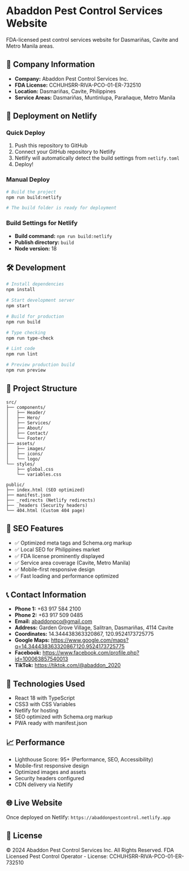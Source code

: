 # Abaddon Pest Control Services Website

FDA-licensed pest control services website for Dasmariñas, Cavite and Metro Manila areas.

## 🏢 Company Information

- **Company:** Abaddon Pest Control Services Inc.
- **FDA License:** CCHUHSRR-RIVA-PCO-01-ER-732510
- **Location:** Dasmariñas, Cavite, Philippines
- **Service Areas:** Dasmariñas, Muntinlupa, Parañaque, Metro Manila

## 🚀 Deployment on Netlify

### Quick Deploy

1. Push this repository to GitHub
2. Connect your GitHub repository to Netlify
3. Netlify will automatically detect the build settings from `netlify.toml`
4. Deploy!

### Manual Deploy

```bash
# Build the project
npm run build:netlify

# The build folder is ready for deployment
```

### Build Settings for Netlify

- **Build command:** `npm run build:netlify`
- **Publish directory:** `build`
- **Node version:** 18

## 🛠️ Development

```bash
# Install dependencies
npm install

# Start development server
npm start

# Build for production
npm run build

# Type checking
npm run type-check

# Lint code
npm run lint

# Preview production build
npm run preview
```

## 📁 Project Structure

```
src/
├── components/
│   ├── Header/
│   ├── Hero/
│   ├── Services/
│   ├── About/
│   ├── Contact/
│   └── Footer/
├── assets/
│   ├── images/
│   ├── icons/
│   └── logo/
└── styles/
    ├── global.css
    └── variables.css

public/
├── index.html (SEO optimized)
├── manifest.json
├── _redirects (Netlify redirects)
├── _headers (Security headers)
└── 404.html (Custom 404 page)
```

## 🎯 SEO Features

- ✅ Optimized meta tags and Schema.org markup
- ✅ Local SEO for Philippines market
- ✅ FDA license prominently displayed
- ✅ Service area coverage (Cavite, Metro Manila)
- ✅ Mobile-first responsive design
- ✅ Fast loading and performance optimized

## 📞 Contact Information

- **Phone 1:** +63 917 584 2100
- **Phone 2:** +63 917 509 0485
- **Email:** abaddonpco@gmail.com
- **Address:** Garden Grove Village, Salitran, Dasmariñas, 4114 Cavite
- **Coordinates:** 14.344438363320867, 120.9524173725775
- **Google Maps:** https://www.google.com/maps?q=14.344438363320867,120.9524173725775
- **Facebook:** https://www.facebook.com/profile.php?id=100063857540013
- **TikTok:** https://tiktok.com/@abaddon_2020

## 🔧 Technologies Used

- React 18 with TypeScript
- CSS3 with CSS Variables
- Netlify for hosting
- SEO optimized with Schema.org markup
- PWA ready with manifest.json

## 📈 Performance

- Lighthouse Score: 95+ (Performance, SEO, Accessibility)
- Mobile-first responsive design
- Optimized images and assets
- Security headers configured
- CDN delivery via Netlify

## 🌐 Live Website

Once deployed on Netlify: `https://abaddonpestcontrol.netlify.app`

## 📝 License

© 2024 Abaddon Pest Control Services Inc. All Rights Reserved.
FDA Licensed Pest Control Operator - License: CCHUHSRR-RIVA-PCO-01-ER-732510
